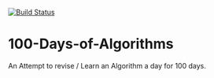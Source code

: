 [![Build Status](https://travis-ci.com/vijayaganesh/100-Days-of-Algorithms.svg?branch=master)](https://travis-ci.com/vijayaganesh/100-Days-of-Algorithms)

# 100-Days-of-Algorithms
An Attempt to revise / Learn an Algorithm a day for 100 days. 
